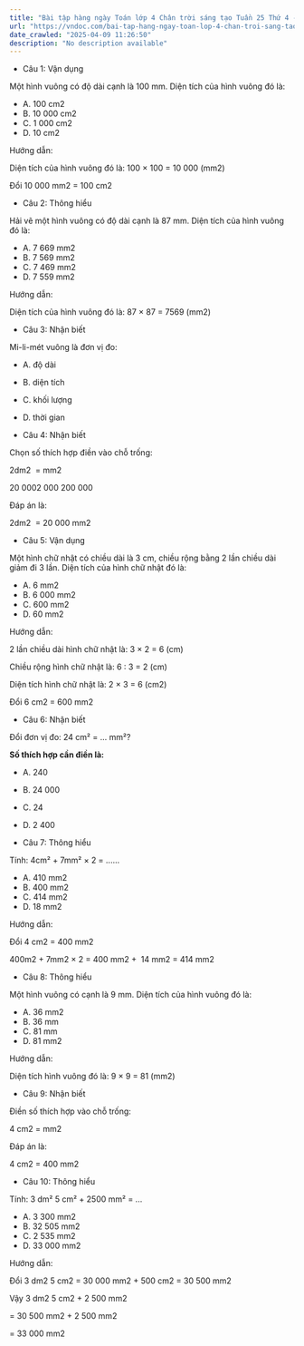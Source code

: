 ```yaml
---
title: "Bài tập hàng ngày Toán lớp 4 Chân trời sáng tạo Tuần 25 Thứ 4 - VnDoc.com"
url: "https://vndoc.com/bai-tap-hang-ngay-toan-lop-4-chan-troi-sang-tao-tuan-25-thu-4-337971"
date_crawled: "2025-04-09 11:26:50"
description: "No description available"
---
```


* Câu 1:  Vận dụng

Một hình vuông có độ dài cạnh là 100 mm. Diện tích của hình vuông đó là:

  * A. 100 cm2
  * B. 10 000 cm2
  * C. 1 000 cm2
  * D. 10 cm2



Hướng dẫn: 

Diện tích của hình vuông đó là: 100 × 100 = 10 000 (mm2)

Đổi 10 000 mm2 = 100 cm2

* Câu 2:  Thông hiểu

Hải vẽ một hình vuông có độ dài cạnh là 87 mm. Diện tích của hình vuông đó là:

  * A. 7 669 mm2
  * B. 7 569 mm2
  * C. 7 469 mm2
  * D. 7 559 mm2



Hướng dẫn: 

Diện tích của hình vuông đó là: 87 × 87 = 7569 (mm2)

* Câu 3:  Nhận biết

Mi-li-mét vuông là đơn vị đo:

  * A. độ dài 
  * B. diện tích 
  * C. khối lượng 
  * D. thời gian 



* Câu 4:  Nhận biết

Chọn số thích hợp điền vào chỗ trống:

2dm2  =  mm2

20 0002 000 200 000

Đáp án là:

2dm2  = 20 000 mm2

* Câu 5:  Vận dụng

Một hình chữ nhật có chiều dài là 3 cm, chiều rộng bằng 2 lần chiều dài giảm đi 3 lần. Diện tích của hình chữ nhật đó là:

  * A. 6 mm2
  * B. 6 000 mm2
  * C. 600 mm2
  * D. 60 mm2



Hướng dẫn: 

2 lần chiều dài hình chữ nhật là: 3 × 2 = 6 (cm)

Chiều rộng hình chữ nhật là: 6 : 3 = 2 (cm)

Diện tích hình chữ nhật là: 2 × 3 = 6 (cm2)

Đổi 6 cm2 = 600 mm2

* Câu 6:  Nhận biết

Đổi đơn vị đo: 24 cm² = ... mm²?

**Số thích hợp cần điền là:**

  * A. 240 
  * B. 24 000 
  * C. 24 
  * D. 2 400 



* Câu 7:  Thông hiểu

Tính: 4cm² + 7mm² × 2 = ......

  * A. 410 mm2
  * B. 400 mm2
  * C. 414 mm2
  * D. 18 mm2



Hướng dẫn: 

Đổi 4 cm2 = 400 mm2

400m2 \+ 7mm2 × 2 = 400 mm2 +  14 mm2 = 414 mm2

* Câu 8:  Thông hiểu

Một hình vuông có cạnh là 9 mm. Diện tích của hình vuông đó là:

  * A. 36 mm2  
  * B. 36 mm 
  * C. 81 mm 
  * D. 81 mm2 



Hướng dẫn: 

Diện tích hình vuông đó là: 9 × 9 = 81 (mm2)

* Câu 9:  Nhận biết

Điền số thích hợp vào chỗ trống:

4 cm2 =  mm2

Đáp án là:

4 cm2 = 400 mm2

* Câu 10:  Thông hiểu

Tính: 3 dm² 5 cm² + 2500 mm² = ...

  * A. 3 300 mm2
  * B. 32 505 mm2
  * C. 2 535 mm2
  * D. 33 000 mm2



Hướng dẫn: 

Đổi 3 dm2 5 cm2 = 30 000 mm2 \+ 500 cm2 = 30 500 mm2

Vậy 3 dm2 5 cm2 \+ 2 500 mm2

= 30 500 mm2 \+ 2 500 mm2 

= 33 000 mm2
